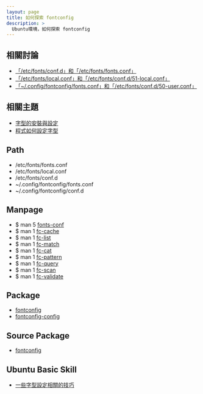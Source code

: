 ```yaml
---
layout: page
title: 如何探索 fontconfig
description: >
  Ubuntu環境，如何探索 fontconfig
---
```



## 相關討論

* [「/etc/fonts/conf.d」和「/etc/fonts/fonts.conf」](/book-ubuntu-qna/read/howto/configure-font/fontconfig/conf.d.html)
* [「/etc/fonts/local.conf」和「/etc/fonts/conf.d/51-local.conf」](/book-ubuntu-qna/read/howto/configure-font/fontconfig/local.conf.html)
* [「~/.config/fontconfig/fonts.conf」和「/etc/fonts/conf.d/50-user.conf」](/book-ubuntu-qna/read/howto/configure-font/fontconfig/home-fonts.conf.html)

## 相關主題

* [字型的安裝與設定](/book-ubuntu-qna/read/case/font/)
* [程式如何設定字型](/book-ubuntu-qna/read/howto/configure-font/)


## Path

* /etc/fonts/fonts.conf
* /etc/fonts/local.conf
* /etc/fonts/conf.d
* ~/.config/fontconfig/fonts.conf
* ~/.config/fontconfig/conf.d

## Manpage

* $ man 5 [fonts-conf](http://manpages.ubuntu.com/manpages/xenial/en/man5/fonts-conf.5.html)
* $ man 1 [fc-cache](http://manpages.ubuntu.com/manpages/xenial/en/man1/fc-cache.1.html)
* $ man 1 [fc-list](http://manpages.ubuntu.com/manpages/xenial/en/man1/fc-list.1.html)
* $ man 1 [fc-match](http://manpages.ubuntu.com/manpages/xenial/en/man1/fc-match.1.html)
* $ man 1 [fc-cat](http://manpages.ubuntu.com/manpages/xenial/en/man1/fc-cat.1.html)
* $ man 1 [fc-pattern](http://manpages.ubuntu.com/manpages/xenial/en/man1/fc-pattern.1.html)
* $ man 1 [fc-query](http://manpages.ubuntu.com/manpages/xenial/en/man1/fc-query.1.html)
* $ man 1 [fc-scan](http://manpages.ubuntu.com/manpages/xenial/en/man1/fc-scan.1.html)
* $ man 1 [fc-validate](http://manpages.ubuntu.com/manpages/xenial/en/man1/fc-validate.1.html)


## Package

* [fontconfig](http://packages.ubuntu.com/xenial/fontconfig)
* [fontconfig-config](http://packages.ubuntu.com/xenial/fontconfig-config)


## Source Package

* [fontconfig](http://packages.ubuntu.com/source/xenial/fontconfig)


## Ubuntu Basic Skill

* [一些字型設定相關的技巧](http://samwhelp.github.io/book-ubuntu-basic-skill/book/content/font/index.html)
